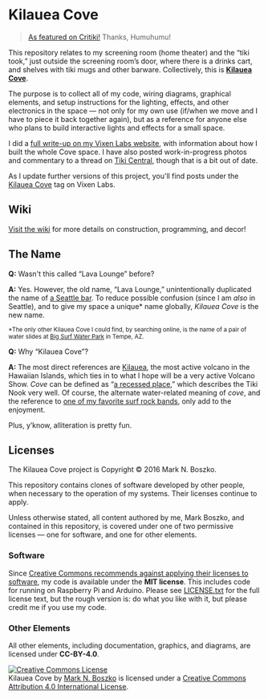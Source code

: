 # Kilauea Cove

> [As featured on Critiki!](https://news.critiki.com/2017/04/25/how-to-build-a-volcano-raspberry-pi-style/) Thanks, Humuhumu!

This repository relates to my screening room (home theater) and the “tiki took,” just outside the screening room’s door, where there is a drinks cart, and shelves with tiki mugs and other barware. Collectively, this is **[Kilauea Cove](https://critiki.com/location/kilauea-cove-seattle-1005/)**.

The purpose is to collect all of my code, wiring diagrams, graphical elements, and setup instructions for the lighting, effects, and other electronics in the space — not only for my own use (if/when we move and I have to piece it back together again), but as a reference for anyone else who plans to build interactive lights and effects for a small space.

I did a [full write-up on my Vixen Labs website](https://vixenlabs.com/2017/02/18/kilauea-cove-raspberry-pi-active-volcano/), with information about how I built the whole Cove space. I have also posted work-in-progress photos and commentary to a thread on [Tiki Central](http://www.tikiroom.com/tikicentral/bb/viewtopic.php?topic=51211&forum=20&25), though that is a bit out of date.

As I update further versions of this project, you'll find posts under the [Kilauea Cove](https://vixenlabs.com/project/kilauea-cove/) tag on Vixen Labs.

## Wiki

[Visit the wiki](https://github.com/bobtiki/kilaueacove/wiki) for more details on construction, programming, and decor!

## The Name

**Q:** Wasn't this called “Lava Lounge” before?

**A:** Yes. However, the old name, “Lava Lounge,” unintentionally duplicated the name of [a Seattle bar](https://critiki.com/location/lava-lounge-seattle-173/). To reduce possible confusion (since I am *also* in Seattle), and to give my space a unique\* name globally, *Kilauea Cove* is the new name.

<sub>\*The only other Kilauea Cove I could find, by searching online, is the name of a pair of water slides at [Big Surf Water Park](http://bigsurffun.com/rides/) in Tempe, AZ.</sub>

**Q:** Why “Kilauea Cove”?

**A:** The most direct references are [Kilauea](https://en.wikipedia.org/wiki/Kīlauea), the most active volcano in the Hawaiian Islands, which ties in to what I hope will be a very active Volcano Show. *Cove* can be defined as “[a recessed place](http://www.merriam-webster.com/dictionary/cove),” which describes the Tiki Nook very well. Of course, the alternate water-related meaning of *cove*, and the reference to [one of my favorite surf rock bands](http://www.kilaueas.de), only add to the enjoyment.

Plus, y’know, alliteration is pretty fun.

## Licenses

The Kilauea Cove project is Copyright © 2016 Mark N. Boszko.

This repository contains clones of software developed by other people, when necessary to the operation of my systems. Their licenses continue to apply.

Unless otherwise stated, all content authored by me, Mark Boszko, and contained in this repository, is covered under one of two permissive licenses — one for software, and one for other elements.

### Software

Since [Creative Commons recommends against applying their licenses to software](https://creativecommons.org/faq/#can-i-apply-a-creative-commons-license-to-software), my code is available under the **MIT license**. This includes code for running on Raspberry Pi and Arduino. Please see [LICENSE.txt](LICENSE.txt) for the full license text, but the rough version is: do what you like with it, but please credit me if you use my code.

### Other Elements

All other elements, including documentation, graphics, and diagrams, are licensed under **CC-BY-4.0**.

<a rel="license" href="http://creativecommons.org/licenses/by/4.0/"><img alt="Creative Commons License" style="border-width:0" src="https://i.creativecommons.org/l/by/4.0/88x31.png" /></a><br /><span xmlns:dct="http://purl.org/dc/terms/" property="dct:title">Kilauea Cove</span> by <a xmlns:cc="http://creativecommons.org/ns#" href="http://stationinthemetro.com/tag/lava-lounge" property="cc:attributionName" rel="cc:attributionURL">Mark N. Boszko</a> is licensed under a <a rel="license" href="http://creativecommons.org/licenses/by/4.0/">Creative Commons Attribution 4.0 International License</a>.
